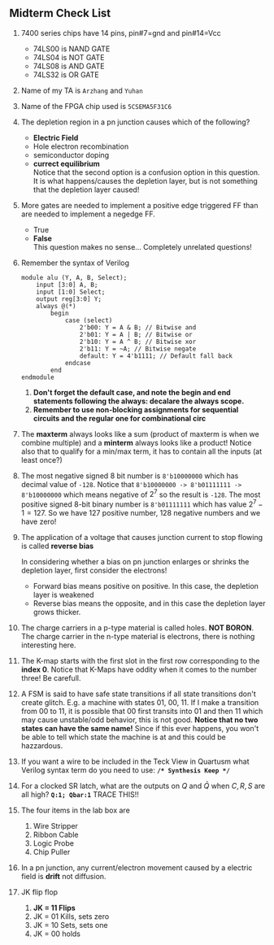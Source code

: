 ## Midterm Check List
1. 7400 series chips have 14 pins, pin#7=gnd and pin#14=Vcc  
    - 74LS00 is NAND GATE
    - 74LS04 is NOT GATE
    - 74LS08 is AND GATE
    - 74LS32 is OR GATE
2. Name of my TA is `Arzhang` and `Yuhan`
3. Name of the FPGA chip used is `5CSEMA5F31C6`
4. The depletion region in a pn junction causes which of the following?
    - **Electric Field**
    - Hole electron recombination
    - semiconductor doping
    - **currect equilibrium**  
    Notice that the second option is a confusion option in this question. It is what happens/causes the depletion layer, but is not something that the depletion layer caused!
5. More gates are needed to implement a positive edge triggered FF than are needed to implement a negedge FF.
    - True
    - **False**  
    This question makes no sense... Completely unrelated questions!  
6. Remember the syntax of Verilog
    ``````
    module alu (Y, A, B, Select);
        input [3:0] A, B;
        input [1:0] Select;
        output reg[3:0] Y;
        always @(*)
            begin
                case (select)
                    2'b00: Y = A & B; // Bitwise and
                    2'b01: Y = A | B; // Bitwise or
                    2'b10: Y = A ^ B; // Bitwise xor
                    2'b11: Y = ~A; // Bitwise negate
                    default: Y = 4'b1111; // Default fall back
                endcase
            end
    endmodule
    ``````  
    1. **Don't forget the default case, and note the begin and end statements following the always: decalare the always scope.**
    2. **Remember to use non-blocking assignments for sequential circuits and the regular one for combinational circ**
7. The **maxterm** always looks like a sum (product of maxterm is when we combine multiple) and a **minterm** always looks like a product! Notice also that to qualify for a min/max term, it has to contain all the inputs (at least once?)
8. The most negative signed 8 bit number is `8'b10000000` which has decimal value of `-128`. Notice that `8'b10000000 -> 8'b01111111 -> 8'b10000000` which means negative of $2^7$ so the result is `-128`. The most positive signed 8-bit binary number is `8'b01111111` which has value $2^7 - 1 = 127$. So we have 127 positive number, 128 negative numbers and we have zero!
9. The application of a voltage that causes junction current to stop flowing is called **reverse bias**  
  
    In considering whether a bias on pn junction enlarges or shrinks the depletion layer, first consider the electrons! 
   - Forward bias means positive on positive. In this case, the depletion layer is weakened
   - Reverse bias means the opposite, and in this case the depletion layer grows thicker.
10. The charge carriers in a p-type material is called holes. **NOT BORON**. The charge carrier in the n-type material is electrons, there is nothing interesting here. 
11. The K-map starts with the first slot in the first row corresponding to the **index 0**. Notice that K-Maps have oddity when it comes to the number three! Be carefull.
12. A FSM is said to have safe state transitions if all state transitions don't create glitch. E.g. a machine with states 01, 00, 11. If I make a transition from 00 to 11, it is possible that 00 first transits into 01 and then 11 which may cause unstable/odd behavior, this is not good. **Notice that no two states can have the same name!** Since if this ever happens, you won't be able to tell which state the machine is at and this could be hazzardous.
13. If you want a wire to be included in the Teck View in Quartusm what Verilog syntax term do you need to use: **```/* Synthesis Keep */```**
14. For a clocked SR latch, what are the outputs on $Q$ and $\bar{Q}$ when $C, R, S$ are all high? **```Q:1; Qbar:1```** TRACE THIS!!
15. The four items in the lab box are
    1.  Wire Stripper
    2.  Ribbon Cable
    3.  Logic Probe
    4.  Chip Puller
16. In a pn junction, any current/electron movement caused by a electric field is **drift** not diffusion.
17. JK flip flop
    1.  **JK = 11 Flips**
    2.  JK = 01 Kills, sets zero
    3.  JK = 10 Sets, sets one
    4.  JK = 00 holds

